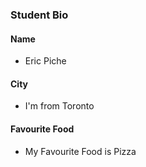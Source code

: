 ### Student Bio
#### Name
 - Eric Piche
#### City
 - I'm from Toronto
#### Favourite Food
 - My Favourite Food is Pizza
